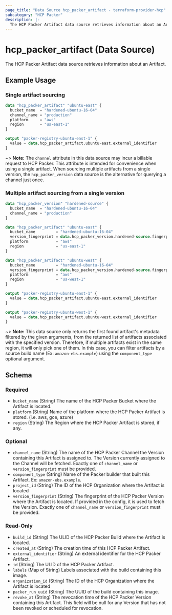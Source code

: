 ```yaml
---
page_title: "Data Source hcp_packer_artifact - terraform-provider-hcp"
subcategory: "HCP Packer"
description: |-
  The HCP Packer Artifact data source retrieves information about an Artifact.
---
```


# hcp_packer_artifact (Data Source)

The HCP Packer Artifact data source retrieves information about an Artifact.

## Example Usage

### Single artifact sourcing

```terraform
data "hcp_packer_artifact" "ubuntu-east" {
  bucket_name  = "hardened-ubuntu-16-04"
  channel_name = "production"
  platform     = "aws"
  region       = "us-east-1"
}

output "packer-registry-ubuntu-east-1" {
  value = data.hcp_packer_artifact.ubuntu-east.external_identifier
}
```

~> **Note:** The `channel` attribute in this data source may incur a billable request to HCP Packer. This attribute is intended for convenience when using a single artifact. When sourcing multiple artifacts from a single version, the `hcp_packer_version` data source is the alternative for querying a channel just once.

### Multiple artifact sourcing from a single version

```terraform
data "hcp_packer_version" "hardened-source" {
  bucket_name  = "hardened-ubuntu-16-04"
  channel_name = "production"
}

data "hcp_packer_artifact" "ubuntu-east" {
  bucket_name         = "hardened-ubuntu-16-04"
  version_fingerprint = data.hcp_packer_version.hardened-source.fingerprint
  platform            = "aws"
  region              = "us-east-1"
}

data "hcp_packer_artifact" "ubuntu-west" {
  bucket_name         = "hardened-ubuntu-16-04"
  version_fingerprint = data.hcp_packer_version.hardened-source.fingerprint
  platform            = "aws"
  region              = "us-west-1"
}

output "packer-registry-ubuntu-east-1" {
  value = data.hcp_packer_artifact.ubuntu-east.external_identifier
}

output "packer-registry-ubuntu-west-1" {
  value = data.hcp_packer_artifact.ubuntu-west.external_identifier
}
```

~> **Note:** This data source only returns the first found artifact's metadata filtered by the given arguments, from the returned list of artifacts associated with the specified version. Therefore, if multiple artifacts exist in the same region, it will only pick one of them. In this case, you can filter artifacts by a source build name (Ex: `amazon-ebs.example`) using the `component_type` optional argument.

<!-- schema generated by tfplugindocs -->
## Schema

### Required

- `bucket_name` (String) The name of the HCP Packer Bucket where the Artifact is located.
- `platform` (String) Name of the platform where the HCP Packer Artifact is stored. (i.e. aws, gce, azure) 
- `region` (String) The Region where the HCP Packer Artifact is stored, if any.

### Optional

- `channel_name` (String) The name of the HCP Packer Channel the Version containing this Artifact is assigned to.
The Version currently assigned to the Channel will be fetched. 
Exactly one of `channel_name` or `version_fingerprint` must be provided.
- `component_type` (String) Name of the Packer builder that built this Artifact. Ex: `amazon-ebs.example`.
- `project_id` (String) The ID of the HCP Organization where the Artifact is located
- `version_fingerprint` (String) The fingerprint of the HCP Packer Version where the Artifact is located. 
If provided in the config, it is used to fetch the Version.
Exactly one of `channel_name` or `version_fingerprint` must be provided.

### Read-Only

- `build_id` (String) The ULID of the HCP Packer Build where the Artifact is located.
- `created_at` (String) The creation time of this HCP Packer Artifact.
- `external_identifier` (String) An external identifier for the HCP Packer Artifact.
- `id` (String) The ULID of the HCP Packer Artifact.
- `labels` (Map of String) Labels associated with the build containing this image.
- `organization_id` (String) The ID of the HCP Organization where the Artifact is located
- `packer_run_uuid` (String) The UUID of the build containing this image.
- `revoke_at` (String) The revocation time of the HCP Packer Version containing this Artifact. This field will be null for any Version that has not been revoked or scheduled for revocation.
